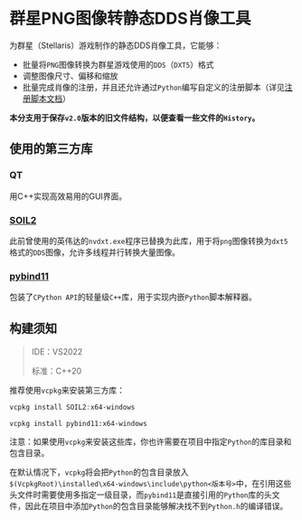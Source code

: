 # 群星PNG图像转静态DDS肖像工具

为群星（Stellaris）游戏制作的静态DDS肖像工具，它能够：

+ 批量将`PNG`图像转换为群星游戏使用的`DDS`（`DXT5`）格式
+ 调整图像尺寸、偏移和缩放
+ 批量完成肖像的注册，并且还允许通过`Python`编写自定义的注册脚本（详见[注册脚本文档](./PngPortrait2DDS/scripts/Documentation.md)）




**本分支用于保存`v2.0`版本的旧文件结构，以便查看一些文件的`History`。**




## 使用的第三方库

### QT

用C++实现高效易用的GUI界面。

### [SOIL2](https://github.com/SpartanJ/SOIL2)

此前曾使用的英伟达的`nvdxt.exe`程序已替换为此库，用于将`png`图像转换为`dxt5`格式的`DDS`图像，允许多线程并行转换大量图像。

### [pybind11](https://github.com/pybind/pybind11)

包装了`CPython API`的轻量级`C++`库，用于实现内嵌`Python`脚本解释器。



## 构建须知

> IDE：VS2022
>
> 标准：C++20

推荐使用`vcpkg`来安装第三方库：

```powershell
vcpkg install SOIL2:x64-windows
```

```pow	
vcpkg install pybind11:x64-windows
```

注意：如果使用`vcpkg`来安装这些库，你也许需要在项目中指定`Python`的库目录和包含目录。

在默认情况下，`vcpkg`将会把`Python`的包含目录放入`$(VcpkgRoot)\installed\x64-windows\include\python<版本号>`中，在引用这些头文件时需要使用多指定一级目录，而`pybind11`是直接引用的`Python`库的头文件，因此在项目中添加`Python`的包含目录能够解决找不到`Python.h`的编译错误。












